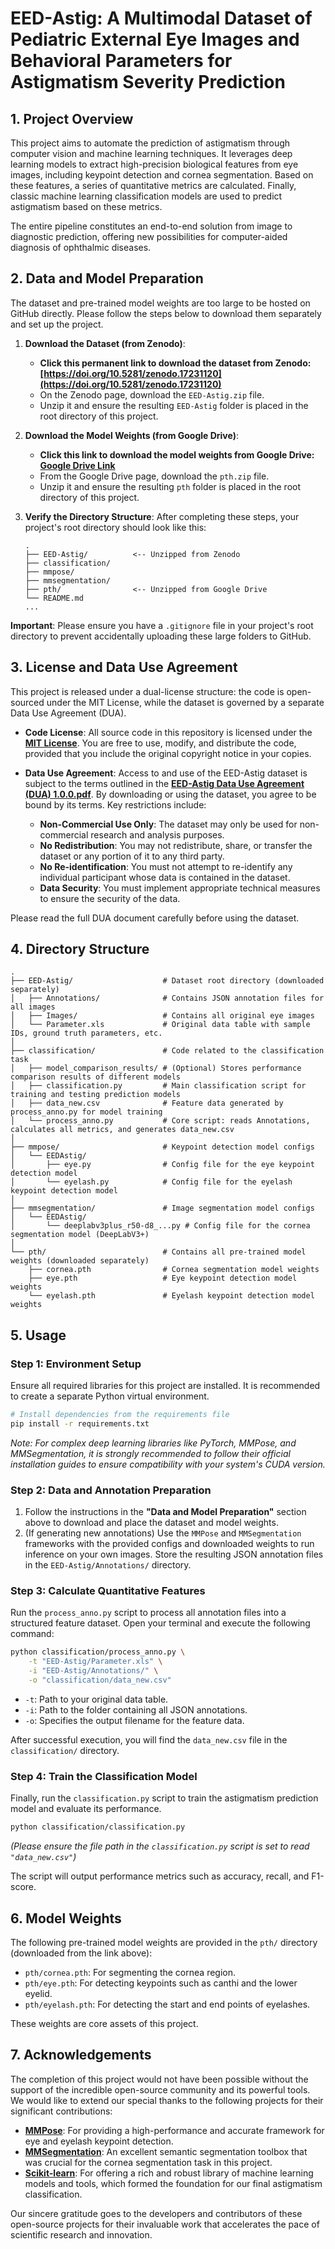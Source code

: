 # EED-Astig: A Multimodal Dataset of Pediatric External Eye Images and Behavioral Parameters for Astigmatism Severity Prediction

## 1. Project Overview

This project aims to automate the prediction of astigmatism through computer vision and machine learning techniques. It leverages deep learning models to extract high-precision biological features from eye images, including keypoint detection and cornea segmentation. Based on these features, a series of quantitative metrics are calculated. Finally, classic machine learning classification models are used to predict astigmatism based on these metrics.

The entire pipeline constitutes an end-to-end solution from image to diagnostic prediction, offering new possibilities for computer-aided diagnosis of ophthalmic diseases.

## 2. Data and Model Preparation

The dataset and pre-trained model weights are too large to be hosted on GitHub directly. Please follow the steps below to download them separately and set up the project.

1.  **Download the Dataset (from Zenodo)**:
    * **Click this permanent link to download the dataset from Zenodo: [https://doi.org/10.5281/zenodo.17231120](https://doi.org/10.5281/zenodo.17231120)**
    * On the Zenodo page, download the `EED-Astig.zip` file.
    * Unzip it and ensure the resulting `EED-Astig` folder is placed in the root directory of this project.

2.  **Download the Model Weights (from Google Drive)**:
    * **Click this link to download the model weights from Google Drive: [Google Drive Link](https://drive.google.com/drive/folders/1840yaBTjqvfVm67bN9fzjMFljCcb_FS5?usp=sharing)**
    * From the Google Drive page, download the `pth.zip` file.
    * Unzip it and ensure the resulting `pth` folder is placed in the root directory of this project.

3.  **Verify the Directory Structure**:
    After completing these steps, your project's root directory should look like this:
    ```
    .
    ├── EED-Astig/          <-- Unzipped from Zenodo
    ├── classification/
    ├── mmpose/
    ├── mmsegmentation/
    ├── pth/                <-- Unzipped from Google Drive
    └── README.md
    ...
    ```

**Important**: Please ensure you have a `.gitignore` file in your project's root directory to prevent accidentally uploading these large folders to GitHub.

## 3. License and Data Use Agreement

This project is released under a dual-license structure: the code is open-sourced under the MIT License, while the dataset is governed by a separate Data Use Agreement (DUA).

* **Code License**: All source code in this repository is licensed under the **[MIT License](LICENSE)**. You are free to use, modify, and distribute the code, provided that you include the original copyright notice in your copies.

* **Data Use Agreement**: Access to and use of the EED-Astig dataset is subject to the terms outlined in the **[EED-Astig Data Use Agreement (DUA) 1.0.0.pdf](EED-Astig%20Data%20Use%20Agreement%20(DUA)%201.0.0.pdf)**. By downloading or using the dataset, you agree to be bound by its terms. Key restrictions include:
    * **Non-Commercial Use Only**: The dataset may only be used for non-commercial research and analysis purposes.
    * **No Redistribution**: You may not redistribute, share, or transfer the dataset or any portion of it to any third party.
    * **No Re-identification**: You must not attempt to re-identify any individual participant whose data is contained in the dataset.
    * **Data Security**: You must implement appropriate technical measures to ensure the security of the data.

Please read the full DUA document carefully before using the dataset.


## 4. Directory Structure

```
.
├── EED-Astig/                    # Dataset root directory (downloaded separately)
│   ├── Annotations/              # Contains JSON annotation files for all images
│   ├── Images/                   # Contains all original eye images
│   └── Parameter.xls             # Original data table with sample IDs, ground truth parameters, etc.
│
├── classification/               # Code related to the classification task
│   ├── model_comparison_results/ # (Optional) Stores performance comparison results of different models
│   ├── classification.py         # Main classification script for training and testing prediction models
│   ├── data_new.csv              # Feature data generated by process_anno.py for model training
│   └── process_anno.py           # Core script: reads Annotations, calculates all metrics, and generates data_new.csv
│
├── mmpose/                       # Keypoint detection model configs
│   └── EEDAstig/
│       ├── eye.py                # Config file for the eye keypoint detection model
│       └── eyelash.py            # Config file for the eyelash keypoint detection model
│
├── mmsegmentation/               # Image segmentation model configs
│   └── EEDAstig/
│       └── deeplabv3plus_r50-d8_...py # Config file for the cornea segmentation model (DeepLabV3+)
│
└── pth/                          # Contains all pre-trained model weights (downloaded separately)
    ├── cornea.pth                # Cornea segmentation model weights
    ├── eye.pth                   # Eye keypoint detection model weights
    └── eyelash.pth               # Eyelash keypoint detection model weights
```

## 5. Usage

### Step 1: Environment Setup

Ensure all required libraries for this project are installed. It is recommended to create a separate Python virtual environment.
```bash
# Install dependencies from the requirements file
pip install -r requirements.txt
```
*Note: For complex deep learning libraries like PyTorch, MMPose, and MMSegmentation, it is strongly recommended to follow their official installation guides to ensure compatibility with your system's CUDA version.*

### Step 2: Data and Annotation Preparation

1.  Follow the instructions in the **"Data and Model Preparation"** section above to download and place the dataset and model weights.
2.  (If generating new annotations) Use the `MMPose` and `MMSegmentation` frameworks with the provided configs and downloaded weights to run inference on your own images. Store the resulting JSON annotation files in the `EED-Astig/Annotations/` directory.

### Step 3: Calculate Quantitative Features

Run the `process_anno.py` script to process all annotation files into a structured feature dataset. Open your terminal and execute the following command:
```bash
python classification/process_anno.py \
    -t "EED-Astig/Parameter.xls" \
    -i "EED-Astig/Annotations/" \
    -o "classification/data_new.csv"
```
* `-t`: Path to your original data table.
* `-i`: Path to the folder containing all JSON annotations.
* `-o`: Specifies the output filename for the feature data.

After successful execution, you will find the `data_new.csv` file in the `classification/` directory.

### Step 4: Train the Classification Model

Finally, run the `classification.py` script to train the astigmatism prediction model and evaluate its performance.
```bash
python classification/classification.py
```
*(Please ensure the file path in the `classification.py` script is set to read `"data_new.csv"`)*

The script will output performance metrics such as accuracy, recall, and F1-score.

## 6. Model Weights

The following pre-trained model weights are provided in the `pth/` directory (downloaded from the link above):

* `pth/cornea.pth`: For segmenting the cornea region.
* `pth/eye.pth`: For detecting keypoints such as canthi and the lower eyelid.
* `pth/eyelash.pth`: For detecting the start and end points of eyelashes.

These weights are core assets of this project.

## 7. Acknowledgements

The completion of this project would not have been possible without the support of the incredible open-source community and its powerful tools. We would like to extend our special thanks to the following projects for their significant contributions:

* **[MMPose](https://github.com/open-mmlab/mmpose)**: For providing a high-performance and accurate framework for eye and eyelash keypoint detection.
* **[MMSegmentation](https://github.com/open-mmlab/mmsegmentation)**: An excellent semantic segmentation toolbox that was crucial for the cornea segmentation task in this project.
* **[Scikit-learn](https://github.com/scikit-learn/scikit-learn)**: For offering a rich and robust library of machine learning models and tools, which formed the foundation for our final astigmatism classification.

Our sincere gratitude goes to the developers and contributors of these open-source projects for their invaluable work that accelerates the pace of scientific research and innovation.
